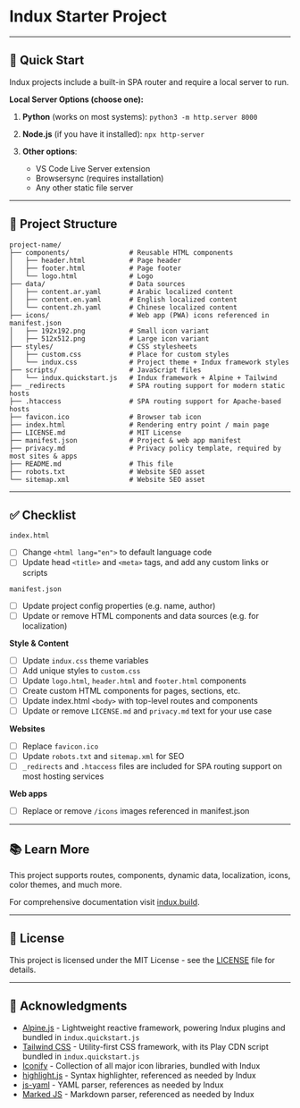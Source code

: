 # Indux Starter Project

---

## 🚀 Quick Start

Indux projects include a built-in SPA router and require a local server to run.

**Local Server Options (choose one):**

1. **Python** (works on most systems): `python3 -m http.server 8000`

2. **Node.js** (if you have it installed): `npx http-server`

3. **Other options**:
   - VS Code Live Server extension
   - Browsersync (requires installation)
   - Any other static file server

---

## 📁 Project Structure

```
project-name/
├── components/               # Reusable HTML components
│   ├── header.html           # Page header
│   ├── footer.html           # Page footer
│   └── logo.html             # Logo
├── data/                     # Data sources
│   ├── content.ar.yaml       # Arabic localized content
│   ├── content.en.yaml       # English localized content
│   └── content.zh.yaml       # Chinese localized content
├── icons/                    # Web app (PWA) icons referenced in manifest.json
│   ├── 192x192.png           # Small icon variant
│   ├── 512x512.png           # Large icon variant
├── styles/                   # CSS stylesheets
│   ├── custom.css            # Place for custom styles
│   └── indux.css             # Project theme + Indux framework styles
├── scripts/                  # JavaScript files
│   └── indux.quickstart.js   # Indux framework + Alpine + Tailwind
├── _redirects                # SPA routing support for modern static hosts
├── .htaccess                 # SPA routing support for Apache-based hosts
├── favicon.ico               # Browser tab icon
├── index.html                # Rendering entry point / main page
├── LICENSE.md                # MIT License
├── manifest.json             # Project & web app manifest
├── privacy.md                # Privacy policy template, required by most sites & apps
├── README.md                 # This file
├── robots.txt                # Website SEO asset
└── sitemap.xml               # Website SEO asset
```

---

## ✅ Checklist

`index.html`
- [ ] Change `<html lang="en">` to default language code
- [ ] Update head `<title>` and `<meta>` tags, and add any custom links or scripts

`manifest.json`
- [ ] Update project config properties (e.g. name, author)
- [ ] Update or remove HTML components and data sources (e.g. for localization)

**Style & Content**
- [ ] Update `indux.css` theme variables
- [ ] Add unique styles to `custom.css`
- [ ] Update `logo.html`, `header.html` and `footer.html` components
- [ ] Create custom HTML components for pages, sections, etc.
- [ ] Update index.html `<body>` with top-level routes and components
- [ ] Update or remove `LICENSE.md` and `privacy.md` text for your use case

**Websites**
- [ ] Replace `favicon.ico`
- [ ] Update `robots.txt` and `sitemap.xml` for SEO
- [ ] `_redirects` and `.htaccess` files are included for SPA routing support on most hosting services

**Web apps**
- [ ] Replace or remove `/icons` images referenced in manifest.json

---

## 📚 Learn More

This project supports routes, components, dynamic data, localization, icons, color themes, and much more.

For comprehensive documentation visit [indux.build](https://indux.build).

---

## 📄 License

This project is licensed under the MIT License - see the [LICENSE](LICENSE) file for details.

---

## 🙏 Acknowledgments

- [Alpine.js](https://alpinejs.dev) - Lightweight reactive framework, powering Indux plugins and bundled in `indux.quickstart.js`
- [Tailwind CSS](https://tailwindcss.com) - Utility-first CSS framework, with its Play CDN script bundled in `indux.quickstart.js`
- [Iconify](https://iconify.design) - Collection of all major icon libraries, bundled with Indux
- [highlight.js](https://highlightjs.org) - Syntax highlighter, referenced as needed by Indux
- [js-yaml](https://nodeca.github.io/js-yaml) - YAML parser, references as needed by Indux
- [Marked JS](https://marked.js.org) - Markdown parser, referenced as needed by Indux